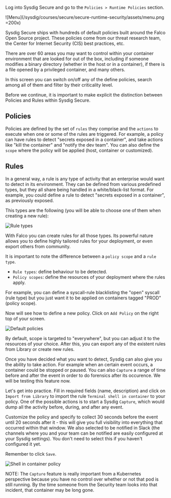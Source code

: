 Log into Sysdig Secure and go to the `Policies > Runtime Policies` section.

![Menu](/sysdig/courses/secure/secure-runtime-security/assets/menu.png =200x)

Sysdig Secure ships with hundreds of default policies built around the Falco Open Source project.
These policies come from our threat research team, the Center for Internet Security (CIS) best practices, etc.

There are over 60 areas you may want to control within your container environment that are looked for out of the box, including if someone modifies a binary directory (whether in the host or in a container),
if there is a file opened by a privileged container, and many others.

In this screen you can switch on/off any of the define policies, search among all of them and filter by their criticality level.

Before we continue, it is important to make explicit the distinction between Policies and Rules within Sysdig Secure.

Policies
--------

Policies are defined by the set of `rules` they comprise and the `actions` to execute when one or some of the rules are triggered. For example, a policy can have rules to detect "secrets exposed in a container", and take actions like "kill the container" and "notify the dev team". You can also define the `scope` where the policy will be applied (host, container or customized).

Rules
-----

In a general way, a rule is any type of activity that an enterprise would want to detect in its environment. They can be defined from various predefined types, but they all share being handled in a white/black-list format. For example, you could define a rule to detect "secrets exposed in a container", as previously exposed.

This types are the following (you will be able to choose one of them when creating a new rule):

![Rule types](/sysdig/courses/secure/secure-runtime-security/assets/rule_types.png)

With Falco you can create rules for all those types. Its powerful nature allows you to define highly tailored rules for your deployment, or even export others from community.

It is important to note the difference between a `policy scope` and a `rule type`. 
- `Rule types`: define behaviour to be detected.
- `Policy scopes`: define the resources of your deployment where the rules apply.

For example, you can define a syscall-rule blacklisting the "open" syscall (rule type) but you just want it to be applied on containers tagged "PROD" (policy scope).

Now will see how to define a new policy. Click on `Add Policy` on the right top of your screen.

![Default policies](/sysdig/courses/secure/secure-runtime-security/assets/default_policies.png)

By default, scope is targeted to "everywhere", but you can adjust it to the resources of your choice.
After this, you can export any of the existent rules from Library or create new rules.

Once you have decided what you want to detect, Sysdig can also give you the ability to take action.
For example when an certain event occurs, a container could be stopped or paused. You can also `Capture` a range of time before and after the event in order to do forensics after its occurence. We will be testing this feature now.

Let's get into practice. Fill in required fields (name, description) and click on `Import from Library` to import the rule `Terminal shell in container` to your policy. One of the possible actions is to start a Sysdig `Capture`, which would dump all the activity before, during, and after any event.

Customize the policy and specify to collect 30 seconds before the event until 20 seconds after it -
this will give you full visibility into everything that occurred within that window. We also selected to be notified in Slack (the channels where you and your team can be notified are easily configured at your Sysdig settings). You don't need to select this if you haven't configured it yet.

Remember to click `Save`.

![Shell in container policy](/sysdig/courses/secure/secure-runtime-security/assets/shell_in_container_policy.png)

NOTE: The `Capture` feature is really important from a Kubernetes perspective because you have no control over
whether or not that pod is still running.  By the time someone from the Security team looks into that incident,
that container may be long gone.
